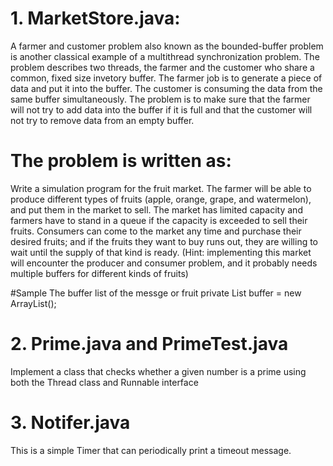 # 1. MarketStore.java:

A farmer and customer problem also known as the bounded-buffer problem is another classical example of a multithread synchronization problem. The problem describes two threads, the farmer and the customer who share a common, fixed size invetory buffer. The farmer job is to generate a piece of data and put it into the buffer. The customer is consuming the data from the same buffer simultaneously. The problem is to make sure that the farmer will not try to add data into the buffer if it is full and that the customer will not try to remove data from an empty buffer.

# The problem is written as:

Write a simulation program for the fruit market. The farmer will be able to produce different types of fruits (apple, orange, grape, and watermelon), and put them in the market to sell. The market has limited capacity and farmers have to stand in a queue if the capacity is exceeded to sell their fruits. Consumers can come to the market any time and purchase their desired fruits; and if the fruits they want to buy runs out, they are willing to wait until the supply of that kind is ready. (Hint: implementing this market will encounter the producer and consumer problem, and it probably needs multiple buffers for different kinds of fruits)

#Sample The buffer list of the messge or fruit
private List<String> buffer = new ArrayList<String>();

# 2. Prime.java and PrimeTest.java

Implement a class that checks whether a given number is a prime using both the Thread class and Runnable interface

# 3. Notifer.java

This is a simple Timer that can periodically print a timeout message.
